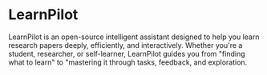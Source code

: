 # LearnPilot
LearnPilot is an open-source intelligent assistant designed to help you learn research papers deeply, efficiently, and interactively. Whether you're a student, researcher, or self-learner, LearnPilot guides you from "finding what to learn" to "mastering it through tasks, feedback, and exploration.

